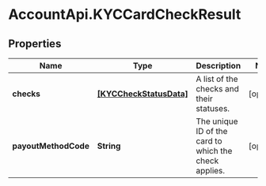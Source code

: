 # AccountApi.KYCCardCheckResult

## Properties

Name | Type | Description | Notes
------------ | ------------- | ------------- | -------------
**checks** | [**[KYCCheckStatusData]**](KYCCheckStatusData.md) | A list of the checks and their statuses. | [optional] 
**payoutMethodCode** | **String** | The unique ID of the card to which the check applies. | [optional] 



